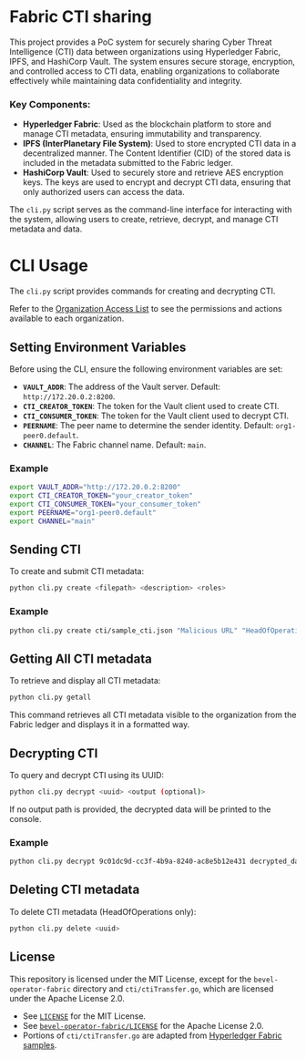 # Fabric CTI sharing

This project provides a PoC system for securely sharing Cyber Threat Intelligence (CTI) data between organizations using Hyperledger Fabric, IPFS, and HashiCorp Vault. The system ensures secure storage, encryption, and controlled access to CTI data, enabling organizations to collaborate effectively while maintaining data confidentiality and integrity.

### Key Components:
- **Hyperledger Fabric**: Used as the blockchain platform to store and manage CTI metadata, ensuring immutability and transparency.
- **IPFS (InterPlanetary File System)**: Used to store encrypted CTI data in a decentralized manner. The Content Identifier (CID) of the stored data is included in the metadata submitted to the Fabric ledger.
- **HashiCorp Vault**: Used to securely store and retrieve AES encryption keys. The keys are used to encrypt and decrypt CTI data, ensuring that only authorized users can access the data.

The `cli.py` script serves as the command-line interface for interacting with the system, allowing users to create, retrieve, decrypt, and manage CTI metadata and data.

# CLI Usage

The `cli.py` script provides commands for creating and decrypting CTI.

Refer to the [Organization Access List](cti/README.md#organization-access-list) to see the permissions and actions available to each organization.

## Setting Environment Variables

Before using the CLI, ensure the following environment variables are set:

- **`VAULT_ADDR`**: The address of the Vault server. Default: `http://172.20.0.2:8200`.
- **`CTI_CREATOR_TOKEN`**: The token for the Vault client used to create CTI.
- **`CTI_CONSUMER_TOKEN`**: The token for the Vault client used to decrypt CTI.
- **`PEERNAME`**: The peer name to determine the sender identity. Default: `org1-peer0.default`.
- **`CHANNEL`**: The Fabric channel name. Default: `main`.

### Example

```bash
export VAULT_ADDR="http://172.20.0.2:8200"
export CTI_CREATOR_TOKEN="your_creator_token"
export CTI_CONSUMER_TOKEN="your_consumer_token"
export PEERNAME="org1-peer0.default"
export CHANNEL="main"
```

## Sending CTI

To create and submit CTI metadata:

```bash
python cli.py create <filepath> <description> <roles>
```

### Example

```bash
python cli.py create cti/sample_cti.json "Malicious URL" "HeadOfOperations,TacticalUnit"
```

## Getting All CTI metadata

To retrieve and display all CTI metadata:

```bash
python cli.py getall
```

This command retrieves all CTI metadata visible to the organization from the Fabric ledger and displays it in a formatted way.

## Decrypting CTI

To query and decrypt CTI using its UUID:

```bash
python cli.py decrypt <uuid> <output (optional)>
```

If no output path is provided, the decrypted data will be printed to the console.

### Example

```bash
python cli.py decrypt 9c01dc9d-cc3f-4b9a-8240-ac8e5b12e431 decrypted_data.json
```

## Deleting CTI metadata

To delete CTI metadata (HeadOfOperations only):

```bash
python cli.py delete <uuid>
```

## License

This repository is licensed under the MIT License, except for the `bevel-operator-fabric` directory and `cti/ctiTransfer.go`, which are licensed under the Apache License 2.0.

- See [`LICENSE`](./LICENSE) for the MIT License.
- See [`bevel-operator-fabric/LICENSE`](./bevel-operator-fabric/LICENSE) for the Apache License 2.0.
- Portions of `cti/ctiTransfer.go` are adapted from [Hyperledger Fabric samples](https://github.com/hyperledger/fabric-samples/blob/main/asset-transfer-basic/chaincode-external/assetTransfer.go).
